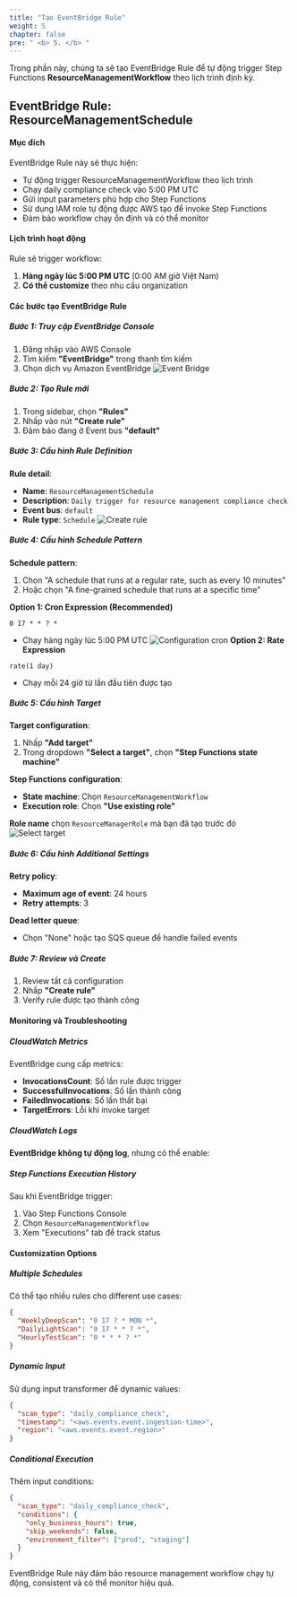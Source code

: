 ```yaml
---
title: "Tạo EventBridge Rule"
weight: 5
chapter: false
pre: " <b> 5. </b> "
---
```


Trong phần này, chúng ta sẽ tạo EventBridge Rule để tự động trigger Step Functions **ResourceManagementWorkflow** theo lịch trình định kỳ.

## EventBridge Rule: ResourceManagementSchedule

#### Mục đích

EventBridge Rule này sẽ thực hiện:

- Tự động trigger ResourceManagementWorkflow theo lịch trình
- Chạy daily compliance check vào 5:00 PM UTC
- Gửi input parameters phù hợp cho Step Functions
- Sử dụng IAM role tự động được AWS tạo để invoke Step Functions
- Đảm bảo workflow chạy ổn định và có thể monitor

#### Lịch trình hoạt động

Rule sẽ trigger workflow:

1. **Hàng ngày lúc 5:00 PM UTC** (0:00 AM giờ Việt Nam)
2. **Có thể customize** theo nhu cầu organization

#### Các bước tạo EventBridge Rule

##### Bước 1: Truy cập EventBridge Console

1. Đăng nhập vào AWS Console
2. Tìm kiếm **"EventBridge"** trong thanh tìm kiếm
3. Chọn dịch vụ Amazon EventBridge
   ![Event Bridge](/images/5.EventBridge/001-eventbridge.png)

##### Bước 2: Tạo Rule mới

1. Trong sidebar, chọn **"Rules"**
2. Nhấp vào nút **"Create rule"**
3. Đảm bảo đang ở Event bus **"default"**

##### Bước 3: Cấu hình Rule Definition

**Rule detail**:

- **Name**: `ResourceManagementSchedule`
- **Description**: `Daily trigger for resource management compliance check`
- **Event bus**: `default`
- **Rule type**: `Schedule`
  ![Create rule](/images/5.EventBridge/002-createrule.png)

##### Bước 4: Cấu hình Schedule Pattern

**Schedule pattern**:

1. Chọn "A schedule that runs at a regular rate, such as every 10 minutes"
2. Hoặc chọn "A fine-grained schedule that runs at a specific time"

**Option 1: Cron Expression (Recommended)**

```
0 17 * * ? *
```

- Chạy hàng ngày lúc 5:00 PM UTC
  ![Configuration cron](/images/5.EventBridge/003-configurationcron.png)
  **Option 2: Rate Expression**

```
rate(1 day)
```

- Chạy mỗi 24 giờ từ lần đầu tiên được tạo

##### Bước 5: Cấu hình Target

**Target configuration**:

1. Nhấp **"Add target"**
2. Trong dropdown **"Select a target"**, chọn **"Step Functions state machine"**

**Step Functions configuration**:

- **State machine**: Chọn `ResourceManagementWorkflow`
- **Execution role**: Chọn **"Use existing role"**

**Role name** chọn `ResourceManagerRole` mà bạn đã tạo trước đó
![Select target](/images/5.EventBridge/004-selecttarget.png)

##### Bước 6: Cấu hình Additional Settings

**Retry policy**:

- **Maximum age of event**: 24 hours
- **Retry attempts**: 3

**Dead letter queue**:

- Chọn "None" hoặc tạo SQS queue để handle failed events

##### Bước 7: Review và Create

1. Review tất cả configuration
2. Nhấp **"Create rule"**
3. Verify rule được tạo thành công

#### Monitoring và Troubleshooting

##### CloudWatch Metrics

EventBridge cung cấp metrics:

- **InvocationsCount**: Số lần rule được trigger
- **SuccessfulInvocations**: Số lần thành công
- **FailedInvocations**: Số lần thất bại
- **TargetErrors**: Lỗi khi invoke target

##### CloudWatch Logs

**EventBridge không tự động log**, nhưng có thể enable:

##### Step Functions Execution History

Sau khi EventBridge trigger:

1. Vào Step Functions Console
2. Chọn `ResourceManagementWorkflow`
3. Xem "Executions" tab để track status

#### Customization Options

##### Multiple Schedules

Có thể tạo nhiều rules cho different use cases:

```json
{
  "WeeklyDeepScan": "0 17 ? * MON *",
  "DailyLightScan": "0 17 * * ? *",
  "HourlyTestScan": "0 * * * ? *"
}
```

##### Dynamic Input

Sử dụng input transformer để dynamic values:

```json
{
  "scan_type": "daily_compliance_check",
  "timestamp": "<aws.events.event.ingestion-time>",
  "region": "<aws.events.event.region>"
}
```

##### Conditional Execution

Thêm input conditions:

```json
{
  "scan_type": "daily_compliance_check",
  "conditions": {
    "only_business_hours": true,
    "skip_weekends": false,
    "environment_filter": ["prod", "staging"]
  }
}
```

EventBridge Rule này đảm bảo resource management workflow chạy tự động, consistent và có thể monitor hiệu quả.
